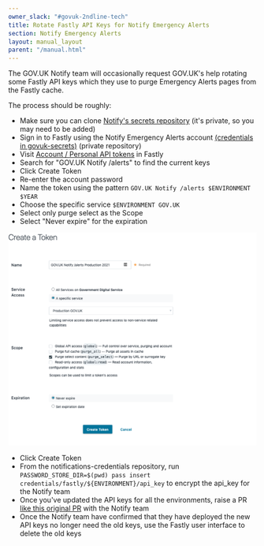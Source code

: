 ```yaml
---
owner_slack: "#govuk-2ndline-tech"
title: Rotate Fastly API Keys for Notify Emergency Alerts
section: Notify Emergency Alerts
layout: manual_layout
parent: "/manual.html"
---
```


The GOV.UK Notify team will occasionally request GOV.UK's help rotating some Fastly API keys which they use to purge Emergency Alerts
pages from the Fastly cache.

The process should be roughly:

* Make sure you can clone [Notify's secrets repository](https://github.com/alphagov/notifications-credentials/) (it's private, so you may need to be added)
* Sign in to Fastly using the Notify Emergency Alerts account [(credentials in govuk-secrets)](https://github.com/alphagov/govuk-secrets/blob/master/pass/2ndline/fastly/notify_emergency_alerts_account.gpg) (private repository)
* Visit [Account / Personal API tokens](https://manage.fastly.com/account/personal/tokens) in Fastly
* Search for "GOV.UK Notify /alerts" to find the current keys
* Click Create Token
* Re-enter the account password
* Name the token using the pattern `GOV.UK Notify /alerts $ENVIRONMENT $YEAR`
* Choose the specific service `$ENVIRONMENT GOV.UK`
* Select only purge select as the Scope
* Select "Never expire" for the expiration

![Screenshot of the Fastly user interface for configuring an API key](/manual/images/fastly-api-key-emergency-alerts.png)

* Click Create Token
* From the notifications-credentials repository, run `PASSWORD_STORE_DIR=$(pwd) pass insert credentials/fastly/${ENVIRONMENT}/api_key` to encrypt the api_key for the Notify team
* Once you've updated the API keys for all the environments, raise a PR [like this original PR](https://github.com/alphagov/notifications-credentials/pull/213) with the Notify team
* Once the Notify team have confirmed that they have deployed the new API keys no longer need the old keys, use the Fastly user interface to delete the old keys
